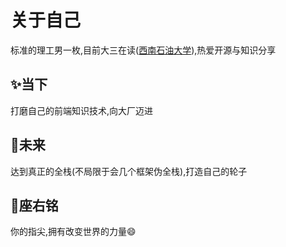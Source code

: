 # 关于自己
标准的理工男一枚,目前大三在读([西南石油大学](https://www.swpu.edu.cn/)),热爱开源与知识分享

## :sparkles:当下
打磨自己的前端知识技术,向大厂迈进

## :rocket:未来
达到真正的全栈(不局限于会几个框架伪全栈),打造自己的轮子

## :pencil:座右铭
你的指尖,拥有改变世界的力量:smile: